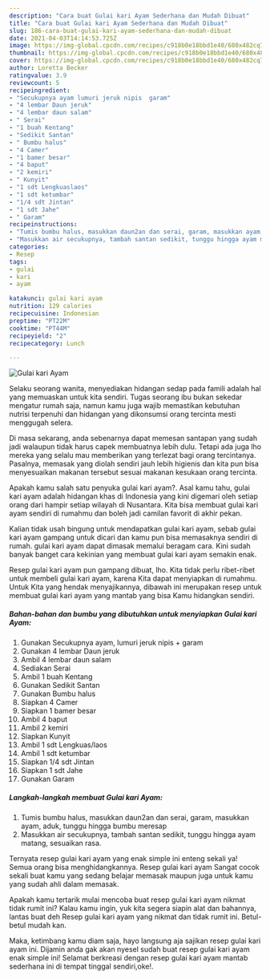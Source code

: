 ```yaml
---
description: "Cara buat Gulai kari Ayam Sederhana dan Mudah Dibuat"
title: "Cara buat Gulai kari Ayam Sederhana dan Mudah Dibuat"
slug: 186-cara-buat-gulai-kari-ayam-sederhana-dan-mudah-dibuat
date: 2021-04-03T14:14:53.725Z
image: https://img-global.cpcdn.com/recipes/c918b0e18bbd1e40/680x482cq70/gulai-kari-ayam-foto-resep-utama.jpg
thumbnail: https://img-global.cpcdn.com/recipes/c918b0e18bbd1e40/680x482cq70/gulai-kari-ayam-foto-resep-utama.jpg
cover: https://img-global.cpcdn.com/recipes/c918b0e18bbd1e40/680x482cq70/gulai-kari-ayam-foto-resep-utama.jpg
author: Loretta Becker
ratingvalue: 3.9
reviewcount: 5
recipeingredient:
- "Secukupnya ayam lumuri jeruk nipis  garam"
- "4 lembar Daun jeruk"
- "4 lembar daun salam"
- " Serai"
- "1 buah Kentang"
- "Sedikit Santan"
- " Bumbu halus"
- "4 Camer"
- "1 bamer besar"
- "4 baput"
- "2 kemiri"
- " Kunyit"
- "1 sdt Lengkuaslaos"
- "1 sdt ketumbar"
- "1/4 sdt Jintan"
- "1 sdt Jahe"
- " Garam"
recipeinstructions:
- "Tumis bumbu halus, masukkan daun2an dan serai, garam, masukkan ayam, aduk, tunggu hingga bumbu meresap"
- "Masukkan air secukupnya, tambah santan sedikit, tunggu hingga ayam matang, sesuaikan rasa."
categories:
- Resep
tags:
- gulai
- kari
- ayam

katakunci: gulai kari ayam 
nutrition: 129 calories
recipecuisine: Indonesian
preptime: "PT22M"
cooktime: "PT44M"
recipeyield: "2"
recipecategory: Lunch

---
```



![Gulai kari Ayam](https://img-global.cpcdn.com/recipes/c918b0e18bbd1e40/680x482cq70/gulai-kari-ayam-foto-resep-utama.jpg)

Selaku seorang wanita, menyediakan hidangan sedap pada famili adalah hal yang memuaskan untuk kita sendiri. Tugas seorang ibu bukan sekedar mengatur rumah saja, namun kamu juga wajib memastikan kebutuhan nutrisi terpenuhi dan hidangan yang dikonsumsi orang tercinta mesti menggugah selera.

Di masa  sekarang, anda sebenarnya dapat memesan santapan yang sudah jadi walaupun tidak harus capek membuatnya lebih dulu. Tetapi ada juga lho mereka yang selalu mau memberikan yang terlezat bagi orang tercintanya. Pasalnya, memasak yang diolah sendiri jauh lebih higienis dan kita pun bisa menyesuaikan makanan tersebut sesuai makanan kesukaan orang tercinta. 



Apakah kamu salah satu penyuka gulai kari ayam?. Asal kamu tahu, gulai kari ayam adalah hidangan khas di Indonesia yang kini digemari oleh setiap orang dari hampir setiap wilayah di Nusantara. Kita bisa membuat gulai kari ayam sendiri di rumahmu dan boleh jadi camilan favorit di akhir pekan.

Kalian tidak usah bingung untuk mendapatkan gulai kari ayam, sebab gulai kari ayam gampang untuk dicari dan kamu pun bisa memasaknya sendiri di rumah. gulai kari ayam dapat dimasak memalui beragam cara. Kini sudah banyak banget cara kekinian yang membuat gulai kari ayam semakin enak.

Resep gulai kari ayam pun gampang dibuat, lho. Kita tidak perlu ribet-ribet untuk membeli gulai kari ayam, karena Kita dapat menyiapkan di rumahmu. Untuk Kita yang hendak menyajikannya, dibawah ini merupakan resep untuk membuat gulai kari ayam yang mantab yang bisa Kamu hidangkan sendiri.

<!--inarticleads1-->

##### Bahan-bahan dan bumbu yang dibutuhkan untuk menyiapkan Gulai kari Ayam:

1. Gunakan Secukupnya ayam, lumuri jeruk nipis + garam
1. Gunakan 4 lembar Daun jeruk
1. Ambil 4 lembar daun salam
1. Sediakan  Serai
1. Ambil 1 buah Kentang
1. Gunakan Sedikit Santan
1. Gunakan  Bumbu halus
1. Siapkan 4 Camer
1. Siapkan 1 bamer besar
1. Ambil 4 baput
1. Ambil 2 kemiri
1. Siapkan  Kunyit
1. Ambil 1 sdt Lengkuas/laos
1. Ambil 1 sdt ketumbar
1. Siapkan 1/4 sdt Jintan
1. Siapkan 1 sdt Jahe
1. Gunakan  Garam




<!--inarticleads2-->

##### Langkah-langkah membuat Gulai kari Ayam:

1. Tumis bumbu halus, masukkan daun2an dan serai, garam, masukkan ayam, aduk, tunggu hingga bumbu meresap
1. Masukkan air secukupnya, tambah santan sedikit, tunggu hingga ayam matang, sesuaikan rasa.




Ternyata resep gulai kari ayam yang enak simple ini enteng sekali ya! Semua orang bisa menghidangkannya. Resep gulai kari ayam Sangat cocok sekali buat kamu yang sedang belajar memasak maupun juga untuk kamu yang sudah ahli dalam memasak.

Apakah kamu tertarik mulai mencoba buat resep gulai kari ayam nikmat tidak rumit ini? Kalau kamu ingin, yuk kita segera siapin alat dan bahannya, lantas buat deh Resep gulai kari ayam yang nikmat dan tidak rumit ini. Betul-betul mudah kan. 

Maka, ketimbang kamu diam saja, hayo langsung aja sajikan resep gulai kari ayam ini. Dijamin anda gak akan nyesel sudah buat resep gulai kari ayam enak simple ini! Selamat berkreasi dengan resep gulai kari ayam mantab sederhana ini di tempat tinggal sendiri,oke!.

